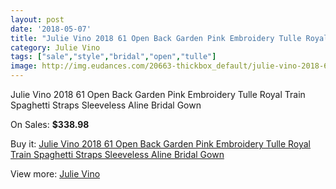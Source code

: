 ```yaml
---
layout: post
date: '2018-05-07'
title: "Julie Vino 2018 61 Open Back Garden Pink Embroidery Tulle Royal Train Spaghetti Straps Sleeveless Aline Bridal Gown"
category: Julie Vino
tags: ["sale","style","bridal","open","tulle"]
image: http://img.eudances.com/20663-thickbox_default/julie-vino-2018-61-open-back-garden-pink-embroidery-tulle-royal-train-spaghetti-straps-sleeveless-aline-bridal-gown.jpg
---
```

Julie Vino 2018 61 Open Back Garden Pink Embroidery Tulle Royal Train Spaghetti Straps Sleeveless Aline Bridal Gown

On Sales: **$338.98**
<a href="https://www.eudances.com/en/julie-vino/6201-julie-vino-2018-61-open-back-garden-pink-embroidery-tulle-royal-train-spaghetti-straps-sleeveless-aline-bridal-gown.html"><amp-img layout="responsive" width="600" height="600" src="//img.eudances.com/20663-thickbox_default/julie-vino-2018-61-open-back-garden-pink-embroidery-tulle-royal-train-spaghetti-straps-sleeveless-aline-bridal-gown.jpg" alt="Julie Vino 2018 61 Open Back Garden Pink Embroidery Tulle Royal Train Spaghetti Straps Sleeveless Aline Bridal Gown 0" /></a>
<a href="https://www.eudances.com/en/julie-vino/6201-julie-vino-2018-61-open-back-garden-pink-embroidery-tulle-royal-train-spaghetti-straps-sleeveless-aline-bridal-gown.html"><amp-img layout="responsive" width="600" height="600" src="//img.eudances.com/20666-thickbox_default/julie-vino-2018-61-open-back-garden-pink-embroidery-tulle-royal-train-spaghetti-straps-sleeveless-aline-bridal-gown.jpg" alt="Julie Vino 2018 61 Open Back Garden Pink Embroidery Tulle Royal Train Spaghetti Straps Sleeveless Aline Bridal Gown 1" /></a>
<a href="https://www.eudances.com/en/julie-vino/6201-julie-vino-2018-61-open-back-garden-pink-embroidery-tulle-royal-train-spaghetti-straps-sleeveless-aline-bridal-gown.html"><amp-img layout="responsive" width="600" height="600" src="//img.eudances.com/20665-thickbox_default/julie-vino-2018-61-open-back-garden-pink-embroidery-tulle-royal-train-spaghetti-straps-sleeveless-aline-bridal-gown.jpg" alt="Julie Vino 2018 61 Open Back Garden Pink Embroidery Tulle Royal Train Spaghetti Straps Sleeveless Aline Bridal Gown 2" /></a>
<a href="https://www.eudances.com/en/julie-vino/6201-julie-vino-2018-61-open-back-garden-pink-embroidery-tulle-royal-train-spaghetti-straps-sleeveless-aline-bridal-gown.html"><amp-img layout="responsive" width="600" height="600" src="//img.eudances.com/20664-thickbox_default/julie-vino-2018-61-open-back-garden-pink-embroidery-tulle-royal-train-spaghetti-straps-sleeveless-aline-bridal-gown.jpg" alt="Julie Vino 2018 61 Open Back Garden Pink Embroidery Tulle Royal Train Spaghetti Straps Sleeveless Aline Bridal Gown 3" /></a>

Buy it: [Julie Vino 2018 61 Open Back Garden Pink Embroidery Tulle Royal Train Spaghetti Straps Sleeveless Aline Bridal Gown](https://www.eudances.com/en/julie-vino/6201-julie-vino-2018-61-open-back-garden-pink-embroidery-tulle-royal-train-spaghetti-straps-sleeveless-aline-bridal-gown.html "Julie Vino 2018 61 Open Back Garden Pink Embroidery Tulle Royal Train Spaghetti Straps Sleeveless Aline Bridal Gown")

View more: [Julie Vino](https://www.eudances.com/en/100-julie-vino "Julie Vino")